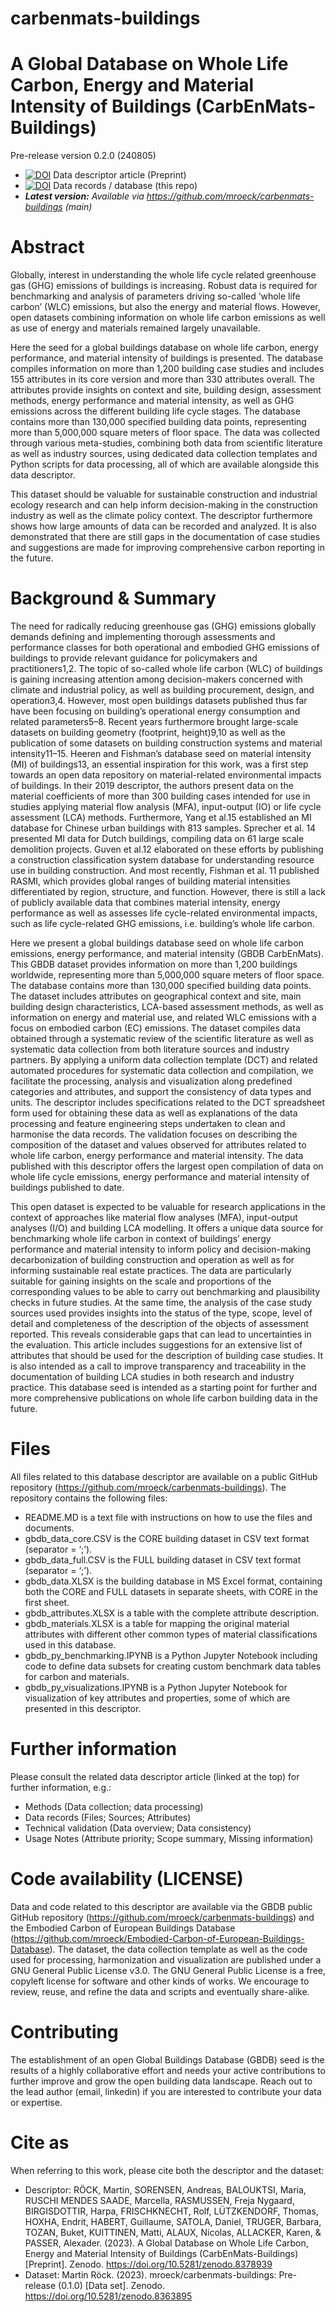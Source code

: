 # carbenmats-buildings

# A Global Database on Whole Life Carbon, Energy and Material Intensity of Buildings (CarbEnMats-Buildings)

Pre-release version 0.2.0 (240805)
* [![DOI](https://zenodo.org/badge/DOI/10.5281/zenodo.8378939.svg)](https://doi.org/10.5281/zenodo.8378939) Data descriptor article (Preprint)
* [![DOI](https://zenodo.org/badge/DOI/10.5281/zenodo.8363895.svg)](https://doi.org/10.5281/zenodo.8363895) Data records / database (this repo)
* ***Latest version:** Available via https://github.com/mroeck/carbenmats-buildings (main)*

# Abstract
Globally, interest in understanding the whole life cycle related greenhouse gas (GHG) emissions of buildings is increasing. Robust data is required for benchmarking and analysis of parameters driving so-called ‘whole life carbon’ (WLC) emissions, but also the energy and material flows. However, open datasets combining information on whole life carbon emissions as well as use of energy and materials remained largely unavailable.

Here the seed for a global buildings database on whole life carbon, energy performance, and material intensity of buildings is presented. The database compiles information on more than 1,200 building case studies and includes 155 attributes in its core version and more than 330 attributes overall. The attributes provide insights on context and site, building design, assessment methods, energy performance and material intensity, as well as GHG emissions across the different building life cycle stages. The database contains more than 130,000 specified building data points, representing more than 5,000,000 square meters of floor space. The data was collected through various meta-studies, combining both data from scientific literature as well as industry sources, using dedicated data collection templates and Python scripts for data processing, all of which are available alongside this data descriptor. 

This dataset should be valuable for sustainable construction and industrial ecology research and can help inform decision-making in the construction industry as well as the climate policy context. The descriptor furthermore shows how large amounts of data can be recorded and analyzed. It is also demonstrated that there are still gaps in the documentation of case studies and suggestions are made for improving comprehensive carbon reporting in the future.

# Background & Summary
The need for radically reducing greenhouse gas (GHG) emissions globally demands defining and implementing thorough assessments and performance classes for both operational and embodied GHG emissions of buildings to provide relevant guidance for policymakers and practitioners1,2. The topic of so-called whole life carbon (WLC) of buildings is gaining increasing attention among decision-makers concerned with climate and industrial policy, as well as building procurement, design, and operation3,4. However, most open buildings datasets published thus far have been focusing on building’s operational energy consumption and related parameters5–8. Recent years furthermore brought large-scale datasets on building geometry (footprint, height)9,10 as well as the publication of some datasets on building construction systems and material intensity11–15. Heeren and Fishman’s database seed on material intensity (MI) of buildings13, an essential inspiration for this work, was a first step towards an open data repository on material-related environmental impacts of buildings. In their 2019 descriptor, the authors present data on the material coefficients of more than 300 building cases intended for use in studies applying material flow analysis (MFA), input-output (IO) or life cycle assessment (LCA) methods. Furthermore, Yang et al.15 established an MI database for Chinese urban buildings with 813 samples. Sprecher et al. 14 presented MI data for Dutch buildings, compiling data on 61 large scale demolition projects. Guven et al.12 elaborated on these efforts by publishing a construction classification system database for understanding resource use in building construction. And most recently, Fishman et al. 11 published RASMI, which provides global ranges of building material intensities differentiated by region, structure, and function. However, there is still a lack of publicly available data that combines material intensity, energy performance as well as assesses life cycle-related environmental impacts, such as life cycle-related GHG emissions, i.e. building’s whole life carbon. 

Here we present a global buildings database seed on whole life carbon emissions, energy performance, and material intensity (GBDB CarbEnMats). This GBDB dataset provides information on more than 1,200 buildings worldwide, representing more than 5,000,000 square meters of floor space. The database contains more than 130,000 specified building data points. The dataset includes attributes on geographical context and site, main building design characteristics, LCA-based assessment methods, as well as information on energy and material use, and related WLC emissions with a focus on embodied carbon (EC) emissions. The dataset compiles data obtained through a systematic review of the scientific literature as well as systematic data collection from both literature sources and industry partners. By applying a uniform data collection template (DCT) and related automated procedures for systematic data collection and compilation, we facilitate the processing, analysis and visualization along predefined categories and attributes, and support the consistency of data types and units. The descriptor includes specifications related to the DCT spreadsheet form used for obtaining these data as well as explanations of the data processing and feature engineering steps undertaken to clean and harmonise the data records. The validation focuses on describing the composition of the dataset and values observed for attributes related to whole life carbon, energy performance and material intensity. The data published with this descriptor offers the largest open compilation of data on whole life cycle emissions, energy performance and material intensity of buildings published to date.

This open dataset is expected to be valuable for research applications in the context of approaches like material flow analyses (MFA), input-output analyses (I/O) and building LCA modelling. It offers a unique data source for benchmarking whole life carbon in context of buildings’ energy performance and material intensity to inform policy and decision-making decarbonization of building construction and operation as well as for informing sustainable real estate practices. The data are particularly suitable for gaining insights on the scale and proportions of the corresponding values to be able to carry out benchmarking and plausibility checks in future studies. At the same time, the analysis of the case study sources used provides insights into the status of the type, scope, level of detail and completeness of the description of the objects of assessment reported. This reveals considerable gaps that can lead to uncertainties in the evaluation. This article includes suggestions for an extensive list of attributes that should be used for the description of building case studies. It is also intended as a call to improve transparency and traceability in the documentation of building LCA studies in both research and industry practice. This database seed is intended as a starting point for further and more comprehensive publications on whole life carbon building data in the future.


# Files
All files related to this database descriptor are available on a public GitHub repository (https://github.com/mroeck/carbenmats-buildings). The repository contains the following files:
* README.MD is a text file with instructions on how to use the files and documents.
* gbdb_data_core.CSV is the CORE building dataset in CSV text format (separator = ‘;’).
* gbdb_data_full.CSV is the FULL building dataset in CSV text format (separator = ‘;’).
* gbdb_data.XLSX is the building database in MS Excel format, containing both the CORE and FULL datasets in separate sheets, with CORE in the first sheet.
* gbdb_attributes.XLSX is a table with the complete attribute description.
* gbdb_materials.XLSX is a table for mapping the original material attributes with different other common types of material classifications used in this database.
* gbdb_py_benchmarking.IPYNB is a Python Jupyter Notebook including code to define data subsets for creating custom benchmark data tables for carbon and materials.
* gbdb_py_visualizations.IPYNB is a Python Jupyter Notebook for visualization of key attributes and properties, some of which are presented in this descriptor.

# Further information
Please consult the related data descriptor article (linked at the top) for further information, e.g.:
* Methods (Data collection; data processing)
* Data records (Files; Sources; Attributes)
* Technical validation (Data overview; Data consistency)
* Usage Notes (Attribute priority; Scope summary, Missing information)

# Code availability (LICENSE)
Data and code related to this descriptor are available via the GBDB public GitHub repository (https://github.com/mroeck/carbenmats-buildings) and the Embodied Carbon of European Buildings Database (https://github.com/mroeck/Embodied-Carbon-of-European-Buildings-Database). The dataset, the data collection template as well as the code used for processing, harmonization and visualization are published under a GNU General Public License v3.0. The GNU General Public License is a free, copyleft license for software and other kinds of works. We encourage to review, reuse, and refine the data and scripts and eventually share-alike.

# Contributing
The establishment of an open Global Buildings Database (GBDB) seed is the results of a highly collaborative effort and needs your active contributions to further improve and grow the open building data landscape. Reach out to the lead author (email, linkedin) if you are interested to contribute your data or expertise. 

# Cite as
When referring to this work, please cite both the descriptor and the dataset:
* Descriptor: RÖCK, Martin, SORENSEN, Andreas, BALOUKTSI, Maria, RUSCHI MENDES SAADE, Marcella, RASMUSSEN, Freja Nygaard, BIRGISDOTTIR, Harpa, FRISCHKNECHT, Rolf, LÜTZKENDORF, Thomas, HOXHA, Endrit, HABERT, Guillaume, SATOLA, Daniel, TRUGER, Barbara, TOZAN, Buket, KUITTINEN, Matti, ALAUX, Nicolas, ALLACKER, Karen, & PASSER, Alexader. (2023). A Global Database on Whole Life Carbon, Energy and Material Intensity of Buildings (CarbEnMats-Buildings) [Preprint]. Zenodo. https://doi.org/10.5281/zenodo.8378939
* Dataset: Martin Röck. (2023). mroeck/carbenmats-buildings: Pre-release (0.1.0) [Data set]. Zenodo. https://doi.org/10.5281/zenodo.8363895
